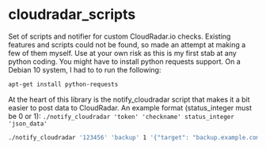# cloudradar_scripts
Set of scripts and notifier for custom CloudRadar.io checks. Existing features and scripts could not be found, so made an attempt at making a few of them myself. Use at your own risk as this is my first stab at any python coding. You might have to install python requests support. On a Debian 10 system, I had to to run the following:

```bash
apt-get install python-requests
```

At the heart of this library is the notify_cloudradar script that makes it a bit easier to post data to CloudRadar. An example format (status_integer must be 0 or 1): ``./notify_cloudradar 'token' 'checkname' status_integer 'json_data'``

```bash
./notify_cloudradar '123456' 'backup' 1 '{"target": "backup.example.com"}'
```
